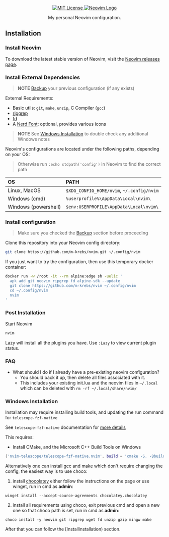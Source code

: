 <div align='center'>
   <p>
      <a href="https://github.com/m-krebs/nvim/blob/main/LICENSE">
         <picture>
            <source media="(prefers-color-scheme: dark)" type="image/svg+xml" srcset="https://img.shields.io/github/license/m-krebs/nvim.svg?color=cba6f7&labelColor=b4befe">
            <img src="https://img.shields.io/github/license/m-krebs/nvim.svg?color=8839ef" alt="MIT License"/>
         </picture>
      </a>
      <a href="https://github.com/neovim/neovim#is-also-awesome">
         <picture>
            <source media="(prefers-color-scheme: dark)" type="image/svg+xml" srcset="https://img.shields.io/badge/%3E%3D0.10.0-a6e3a1?logo=neovim&label=neovim&labelColor=74c7ec&logoColor=313244">
            <img alt="Neovim Logo" src="https://img.shields.io/badge/%3E%3D0.10.0-40a02b?logo=neovim&label=neovim&labelColor=1e66f5">
         </picture>
       </a>
   </p>
   <p>
     <div>My personal Neovim configuration.</div>
   </p>
</div>

## Installation

### Install Neovim

To download the latest stable version of Neovim, visit the 
[Neovim releases page](https://github.com/neovim/neovim/releases/tag/stable).

### Install External Dependencies

> **NOTE**
> [Backup](#FAQ) your previous configuration (if any exists)

External Requirements:
- Basic utils: `git`, `make`, `unzip`, C Compiler (`gcc`)
- [ripgrep](https://github.com/BurntSushi/ripgrep#installation)
- [fd](https://github.com/sharkdp/fd?tab=readme-ov-file#installation)
- A [Nerd Font](https://www.nerdfonts.com/): optional, provides various icons

> **NOTE**
> See [Windows Installation](#Windows-Installation) to double check any additional Windows notes

Neovim's configurations are located under the following paths, depending on your OS:

> Otherwise run `:echo stdpath('config')` in Neovim to find the correct path

| OS | PATH |
| :- | :--- |
| Linux, MacOS | `$XDG_CONFIG_HOME/nvim`, `~/.config/nvim` |
| Windows (cmd)| `%userprofile%\AppData\Local\nvim\` |
| Windows (powershell)| `$env:USERPROFILE\AppData\Local\nvim\` |

### Install configuration

> Make sure you checked the [Backup](#FAQ) section before proceeding

Clone this repository into your Neovim config directory:
```sh
git clone https://github.com/m-krebs/nvim.git ~/.config/nvim
```

If you just want to try the configuration, then use this temporary docker container:
```sh
docker run -w /root -it --rm alpine:edge sh -uelic '
  apk add git neovim ripgrep fd alpine-sdk --update
  git clone https://github.com/m-krebs/nvim ~/.config/nvim
  cd ~/.config/nvim
  nvim
'
```

### Post Installation

Start Neovim

```sh
nvim
```

Lazy will install all the plugins you have. Use `:Lazy` to view
current plugin status.

### FAQ

* What should I do if I already have a pre-existing neovim configuration?
  * You should back it up, then delete all files associated with it.
  * This includes your existing init.lua and the neovim files in `~/.local` which can be deleted with `rm -rf ~/.local/share/nvim/`

### Windows Installation

Installation may require installing build tools, and updating the run command for `telescope-fzf-native`

See `telescope-fzf-native` documentation for [more details](https://github.com/nvim-telescope/telescope-fzf-native.nvim#installation)

This requires:

- Install CMake, and the Microsoft C++ Build Tools on Windows

```lua
{'nvim-telescope/telescope-fzf-native.nvim', build = 'cmake -S. -Bbuild -DCMAKE_BUILD_TYPE=Release && cmake --build build --config Release && cmake --install build --prefix build' }
```

Alternatively one can install gcc and make which don't require changing the config,
the easiest way is to use choco:

1. install [chocolatey](https://chocolatey.org/install)
either follow the instructions on the page or use winget,
run in cmd as **admin**:
```
winget install --accept-source-agreements chocolatey.chocolatey
```

2. install all requirements using choco, exit previous cmd and
open a new one so that choco path is set, run in cmd as **admin**:
```
choco install -y neovim git ripgrep wget fd unzip gzip mingw make
```

After that you can follow the [Installinstallation) section.
